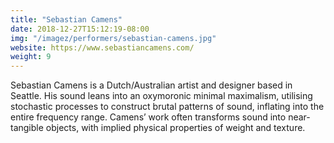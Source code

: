```yaml
---
title: "Sebastian Camens"
date: 2018-12-27T15:12:19-08:00
img: "/imagez/performers/sebastian-camens.jpg"
website: https://www.sebastiancamens.com/
weight: 9
---
```


Sebastian Camens is a Dutch/Australian artist and designer based in Seattle. His sound leans into an oxymoronic minimal maximalism, utilising stochastic processes to construct brutal patterns of sound, inflating into the entire frequency range. Camens’ work often transforms sound into near-tangible objects, with implied physical properties of weight and texture.

